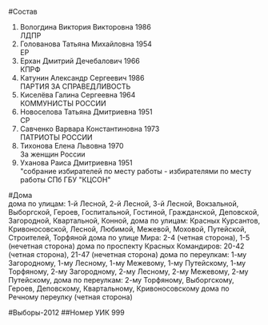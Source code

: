 #Состав
1. Вологдина Виктория Викторовна 1986   
    ЛДПР
2. Голованова Татьяна Михайловна 1954   
    ЕР
3. Ерхан Дмитрий Дечебалович 1966   
    КПРФ
4. Катунин Александр Сергеевич 1986   
    ПАРТИЯ ЗА СПРАВЕДЛИВОСТЬ
5. Киселёва Галина Сергеевна 1964   
    КОММУНИСТЫ РОССИИ
6. Новоселова Татьяна Дмитриевна 1951   
    СР
7. Савченко Варвара Константиновна 1973   
    ПАТРИОТЫ РОССИИ
8. Тихонова Елена Львовна 1970   
    За женщин России
9. Уханова Раиса Дмитриевна 1951   
    "собрание избирателей по месту работы - избирателями по месту работы СПб ГБУ "КЦСОН"

#Дома  
дома по улицам: 1-й Лесной, 2-й Лесной, 3-й Лесной, Вокзальной, Выборгской, Героев, Госпитальной, Гостиной, Гражданской, Деповской, Загородной, Квартальной, Конной, дома по улицам: Красных Курсантов, Кривоносовской, Лесной, Любимой, Межевой, Моховой, Путейской, Строителей, Торфяной дома по улице Мира: 2-4 (четная сторона), 1-5 (нечетная сторона) дома по проспекту Красных Командиров: 20-42 (четная сторона), 21-47 (нечетная сторона) дома по переулкам: 1-му Загородному, 1-му Лесному, 1-му Межевому, 1-му Путейскому, 1-му Торфяному, 2-му Загородному, 2-му Лесному, 2-му Межевому, 2-му Путейскому,  дома по переулкам: 2-му Торфяному, Выборгскому, Героев, Деповскому, Квартальному, Кривоносовскому дома по Речному переулку (четная сторона)

#Выборы-2012
##Номер УИК
999
